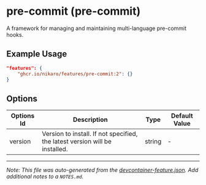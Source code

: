 
# pre-commit (pre-commit)

A framework for managing and maintaining multi-language pre-commit hooks.

## Example Usage

```json
"features": {
    "ghcr.io/nikaro/features/pre-commit:2": {}
}
```

## Options

| Options Id | Description | Type | Default Value |
|-----|-----|-----|-----|
| version | Version to install. If not specified, the latest version will be installed. | string | - |



---

_Note: This file was auto-generated from the [devcontainer-feature.json](https://github.com/nikaro/features/blob/main/src/pre-commit/devcontainer-feature.json).  Add additional notes to a `NOTES.md`._
